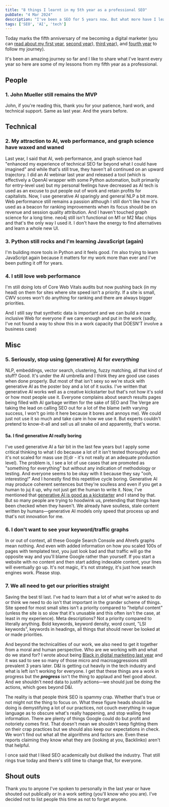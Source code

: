 ```yaml
---
title: "8 things I learnt in my 5th year as a professional SEO"
pubDate: "4 Mar 2024"
description: "I've been a SEO for 5 years now. But what more have I learnt? I wrote a list of 7 things I've picked up over that period."
tags: ['SEO', 'AI', 'tech']
---
```


Today marks the fifth anniversary of me becoming a digital marketer (you can [read about my first year](/posts/first-year-professional-seo/), [second year](/posts/second-year-professional-seo/)), [third year](/posts/third-year-professional-seo/)), and [fourth year](/posts/fourth-year-professional-seo/) to follow my journey).

It's been an amazing journey so far and I like to share what I've learnt every year so here are some of my lessons from my fifth year as a professional.

## People

### 1. John Mueller still remains the MVP

John, if you're reading this, thank you for your patience, hard work, and technical support. Same as last year. And the years before.

## Technical

### 2. My attraction to AI, web performance, and graph science have waxed and waned

Last year, I said that AI, web performance, and graph science had "enhanced my experience of technical SEO far beyond what I could have imagined" and while that's still true, they haven't all continued on an upward trajectory. I did an AI webinar last year and released a tool (which is effectively a OpenAI wrapper with some Python automation, built primarily for entry-level use) but my personal feelings have decreased as AI tech is used as an excuse to put people out of work and retain profits for capitalists. Now, I use generative AI sparingly and general NLP a bit more. Web performance still remains a passion although I still don't like how it's used as a beacon for ranking improvements when its focus should be on revenue and session quality attribution. And I haven't touched graph science for a long time. neo4j still isn't functional on M1 or M2 Mac chips and that's the only way I used it. I don't have the energy to find alternatives and learn a whole new UI.

### 3. Python still rocks and I'm learning JavaScript (again)

I'm building more tools in Python and it feels good. I'm also trying to learn JavaScript again because it matters for my work more than ever and I've been putting it off for years.

### 4. I still love web performance

I'm still doing lots of Core Web Vitals audits but now pushing back (in my head) on them for sites where site speed isn't a priority. If a site is small, CWV scores won't do anything for ranking and there are always bigger priorities.

And I still say that synthetic data is important and we can build a more inclusive Web for everyone if we care enough and put in the work (sadly, I've not found a way to show this in a work capacity that DOESN'T involve a business case)

## Misc

### 5. Seriously, stop using (generative) AI for *everything*

NLP, embeddings, vector search, clustering, fuzzy matching, all that kind of stuff? Good. It's under the AI umbrella and I think they are good use cases when done properly. But most of that isn't sexy so we're stuck with generative AI as the poster boy and a lot of it sucks. I've written that generative AI works well as a creative kickstarter but that's not how it's sold or how most people use it. Everyone complains about search results pages being filled with AI garbage written for the sake of SEO and The Verge are taking the lead on calling SEO out for a lot of the blame (with varying success, I won't go into it here because it bores and annoys me). We could just not use it so much and take care in how we use it. But experts couldn't pretend to know-it-all and sell us all snake oil and apparently, that's worse.

#### 5a. I find generative AI really boring

I've used generative AI a fair bit in the last few years but I apply some critical thinking to what I do because a lot of it isn't tested thoroughly and it's not scaled for mass use (tl;dr - it's not really at an adequate production level). The problem is, I see a lot of use cases that are promoted as "something for everything" but without any indication of methodology or testing. And everyone seems to be okay with it because they say "ooh, interesting!" And I honestly find this repetitive cycle boring. Generative AI may produce coherent sentences but they're soulless and even if you get a human to juj it up, why not just get the human to write it. Now, I've mentioned that [generative AI is good as a kickstarter](/posts/ai-lower-inertia-getting-started/) and I stand by that. But so many people are trying to hoodwink us, pretending that things have been checked when they haven't. We already have soulless, stale content written by humans—generative AI models only speed that process up and that's not innovation for me.

### 6. I don't want to see your keyword/traffic graphs

In or out of context, all these Google Search Console and Ahrefs graphs mean nothing. And even with added information on how you scaled 100s of pages with templated text, you just look bad and that traffic will go the opposite way and you'll blame Google rather than yourself. If you start a website with no content and then start adding indexable content, your lines will eventually go up. It's not magic, it's not strategy, it's just how search engines work. Please stop.

### 7. We all need to get our priorities straight

Saving the best til last. I've had to learn that a lot of what we're asked to do or think we need to do isn't that important in the grander scheme of things. Site speed for most small sites isn't a priority compared to "helpful content" (unless the site is so slow that it's unusable and this often isn't the case, at least in my experience). Meta descriptions? Not a priority compared to literally anything. Bold keywords, keyword density, word count, "LSI keywords", keywords in headings, all things that should never be looked at or made priorities.

And beyond the technicalities of our work, we also need to get it together from a moral and human perspective. Who are we working with and what do we stand for? I wrote about being [Black in digital marketing last year](/posts/being-black-in-digital-marketing-2023/) and it was sad to see so many of those micro and macroaggressions still prevalent 3 years later. D&I is getting cut heavily in the tech industry and what is left isn't working for everyone. I get that these things are a work in progress but the **_progress_** isn't the thing to applaud and feel good about. And we shouldn't need data to justify actions—we should just be doing the actions, which goes beyond D&I.

The reality is that people think SEO is spammy crap. Whether that's true or not might not the thing to focus on. What these figure heads should be doing is demystifying a lot of our practices, not couch everything in vague language as to obscure what's really happening, and stop walling free information. There are plenty of things Google could do but profit and notoriety comes first. That doesn't mean we shouldn't keep fighting them on their crap practices but we should also keep our expectations in check. We won't find out what all the algorithms and factors are. Even these reports claiming they know what they are (looking at you, Backlinko) aren't that helpful.

I once said that I liked SEO academically but disliked the industry. That still rings true today and there's still time to change that, for everyone.

## Shout outs

Thank you to anyone I've spoken to personally in the last year or have shouted out publically or in a work setting (you'll know who you are). I've decided not to list people this time as not to forget anyone.